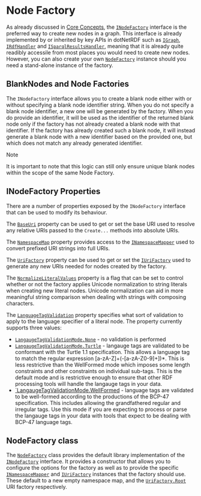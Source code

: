 # Node Factory

As already discussed in [Core Concepts](core_concepts.md), the [`INodeFactory`](xref:VDS.RDF.INodeFactory) interface is the preferred way to create new nodes in a graph.
This interface is already implemented by or inherited by key APIs in dotNetRDF such as [`IGraph`](xref:VDS.RDF.IGraph), [`IRdfHandler`](xref:VDS.RDF.IRdfHandler) and [`ISparqlResultsHandler`](xref:VDS.RDF.ISparqlResultsHandler), meaning that it is already quite readibly accessile from most places you would need to create new nodes.
However, you can also create your own [`NodeFactory`](xref:VDS.RDF.NodeFactory) instance should you need a stand-alone instance of the factory.

## BlankNodes and Node Factories

The `INodeFactory` interface allows you to create a blank node either with or without specifying a blank node identifier string.
When you do not specify a blank node identifier, a new one will be generated by the factory.
When you do provide an identifier, it will be used as the identifier of the returned blank node only if the factory has not already created a blank node with that identifier. If the factory has already created such a blank node, it will instead generate a blank node with a new identifier based on the provided one, but which does not match any already generated identifier.

> [!NOTE]
> It is important to note that this logic can still only ensure unique blank nodes within the scope of the same Node Factory.

## INodeFactory Properties

There are a number of properties exposed by the `INodeFactory` interface that can be used to modify its behaviour.

The [`BaseUri`](xref:VDS.RDF.INodeFactory.BaseUri) property can be used to get or set the base URI used to resolve any relative URIs passed to the `Create...` methods into absolute URIs.

The [`NamespaceMap`](xref:VDS.RDF.INodeFactory.NamespaceMap) property provides access to the [`INamespaceMapper`](namespace_mapper.md) used to convert prefixed URI strings into full URIs.

The [`UriFactory`](xref:VDS.RDF.INodeFactory.UriFactory) property can be used to get or set the [`IUriFactory`](uri_factory.md) used to generate any new URIs needed for nodes created by the factory.

The [`NormalizeLiteralValues`](xref:VDS.RDF.INodeFactory.NormalizeLiteralValues) property is a flag that can be set to control whether or not the factory applies Unicode normalization to string literals when creating new literal nodes.
Unicode normalization can aid in more meaningful string comparison when dealing with strings with composing characters.

The [`LanguageTagValidation`](xref:VDS.RDF.INodeFactory.LanguageTagValidation) property specifies what sort of validation to apply to the language specifier of a literal node. The property currently supports three values:

  * [`LangaugeTagValidationMode.None`](xref:VDS.RDF.LangaugeTagValidationMode.None) - no validation is performed
  * [`LangaugeTagValidationMode.Turtle`](xref:VDS.RDF.LangaugeTagValidationMode.Turtle) - langauge tags are validated to be conformant with the Turtle 1.1 specification. This allows a language tag to match the regular expression [a-zA-Z]+(-[a-zA-Z0-9]+])*. This is less restrictive than the WellFormed mode which imposes some length constraints and other constraints on individual sub-tags. This is the default mode and is restrictive enough to ensure that other RDF processing tools will handle the langauge tags in your data.
  * [`LangaugeTagValidationMode.WellFormed](xref:VDS.RDF.LangaugeTagValidationMode.WellFormed) - language tags are validated to be well-formed according to the productions of the BCP-47 specification. This includes allowing the grandfathered regular and irregular tags. Use this mode if you are expecting to process or parse the langauge tags in your data with tools that expect to be dealing with BCP-47 language tags.

## NodeFactory class

The [`NodeFactory`](xref:VDS.RDF.NodeFactory) class provides the default library implementation of the [`INodeFactory`](xref:VDS.RDF.INodeFactory) interface.
It provides a constructor that allows you to configure the options for the factory as well as to provide the specific [`INamespaceMapper`](namespace_mapper.md) and [`IUriFactory`](uri_factory.md) instances that the factory should use.
These default to a new empty namespace map, and the [`UriFactory.Root`](xref:VDS.RDF.UriFactory.Root) URI factory respectively.